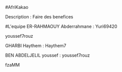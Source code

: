 
#AfriKakao

Description :
	Faire des benefices

#L'equipe
ER-RAHMAOUY Abderrahmane : Yuri69420


youssef7rouz

GHARBI Haythem : Haythem7

BEN ABDELJELIL youssef : youssef7rouz



fzaMM